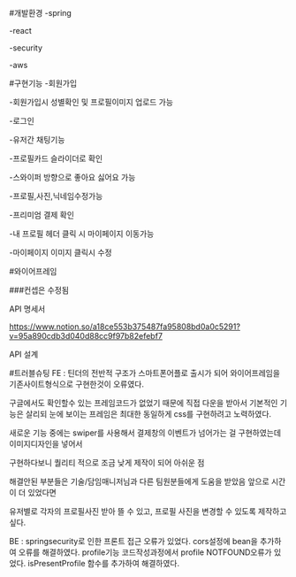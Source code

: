 #개발환경 
-spring

-react

-security

-aws



#구현기능
-회원가입

-회원가입시 성별확인 및 프로필이미지 업로드 가능

-로그인

-유저간 채팅기능

-프로필카드 슬라이더로 확인

-스와이퍼 방향으로 좋아요 싫어요 가능

-프로필,사진,닉네임수정가능

-프리미엄 결제 확인 

-내 프로필 헤더 클릭 시 마이페이지 이동가능

-마이페이지 이미지 클릭시 수정



#와이어프레임

###컨셉은 수정됨 

API 명세서


https://www.notion.so/a18ce553b375487fa95808bd0a0c5291?v=95a890cdb3d040d88cc9f97b82efebf7 

API 설계


#트러블슈팅
FE : 틴더의 전반적 구조가 스마트폰어플로 출시가 되어 와이어프레임을 기존사이트형식으로 구현한것이 오류였다.

구글에서도 확인할수 있는 프레임코드가 없었기 때문에 직접 다운을 받아서 기본적인 기능은 살리되 눈에 보이는 프레임은 최대한 동일하게 css를 구현하려고 노력하였다.

새로운 기능 중에는 swiper를 사용해서 결제창의 이벤트가 넘어가는 걸 구현하였는데 이미지디자인을 넣어서

구현하다보니 퀄리티 적으로 조금 낮게 제작이 되어 아쉬운 점

해결안된 부분들은 기술/담임매니저님과 다른 팀원분들에게 도움을 받았음 앞으로 시간이 더 있었다면

유저별로 각자의 프로필사진 받아 뜰 수 있고, 프로필 사진을 변경할 수 있도록 제작하고 싶다.





BE : springsecurity로 인한 프론트 접근 오류가 있었다. cors설정에 bean을 추가하여 오류를 해결하였다. profile기능 코드작성과정에서 profile NOTFOUND오류가 있었다. isPresentProfile 함수를 추가하여 해결하였다.

